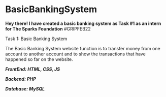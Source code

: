 # BasicBankingSystem
**Hey there! I have created a basic banking system as Task #1 as an intern for The Sparks Foundation**
#GRIPFEB22

Task 1: Basic Banking System

The Basic Banking System website function is to transfer money from one account to another account and to show the transactions that have happened so far on the website.

***FrontEnd: HTML, CSS, JS***

***Backend: PHP***

***Database: MySQL***
      
